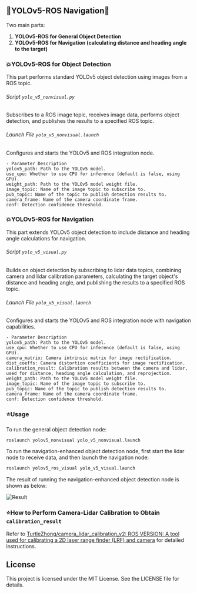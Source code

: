 ## 🧭YOLOv5-ROS Navigation🧭

Two main parts:

1. **YOLOv5-ROS for General Object Detection**
2. **YOLOv5-ROS for Navigation (calculating distance and heading angle to the target)**

### 💥YOLOv5-ROS for Object Detection

This part performs standard YOLOv5 object detection using images from a ROS topic.

###### Script `yolo_v5_nonvisual.py`

Subscribes to a ROS image topic, receives image data, performs object detection, and publishes the results to a specified ROS topic.

###### Launch File `yolo_v5_nonvisual.launch`

Configures and starts the YOLOv5 and ROS integration node.

```
- Parameter Description
yolov5_path: Path to the YOLOv5 model.
use_cpu: Whether to use CPU for inference (default is false, using GPU).
weight_path: Path to the YOLOv5 model weight file.
image_topic: Name of the image topic to subscribe to.
pub_topic: Name of the topic to publish detection results to.
camera_frame: Name of the camera coordinate frame.
conf: Detection confidence threshold.
```

### 💥YOLOv5-ROS for Navigation

This part extends YOLOv5 object detection to include distance and heading angle calculations for navigation.

###### Script `yolo_v5_visual.py`

Builds on object detection by subscribing to lidar data topics, combining camera and lidar calibration parameters, calculating the target object's distance and heading angle, and publishing the results to a specified ROS topic.

###### Launch File `yolo_v5_visual.launch`

Configures and starts the YOLOv5 and ROS integration node with navigation capabilities.

```
- Parameter Description
yolov5_path: Path to the YOLOv5 model.
use_cpu: Whether to use CPU for inference (default is false, using GPU).
camera_matrix: Camera intrinsic matrix for image rectification.
dist_coeffs: Camera distortion coefficients for image rectification.
calibration_result: Calibration results between the camera and lidar, used for distance, heading angle calculation, and reprojection.
weight_path: Path to the YOLOv5 model weight file.
image_topic: Name of the image topic to subscribe to.
pub_topic: Name of the topic to publish detection results to.
camera_frame: Name of the camera coordinate frame.
conf: Detection confidence threshold.
```

### ⭐Usage

To run the general object detection node:

```bash
roslaunch yolov5_nonvisual yolo_v5_nonvisual.launch
```

To run the navigation-enhanced object detection node, first start the lidar node to receive data, and then launch the navigation node:

```bash
roslaunch yolov5_ros_visual yolo_v5_visual.launch
```

The result of running the navigation-enhanced object detection node is shown as below: 

![Result](result.gif)

### ⭐How to Perform Camera-Lidar Calibration to Obtain `calibration_result`

Refer to [TurtleZhong/camera_lidar_calibration_v2: ROS VERSION: A tool used for calibrating a 2D laser range finder (LRF) and camera](https://github.com/TurtleZhong/camera_lidar_calibration_v2) for detailed instructions.


## License
This project is licensed under the MIT License. See the LICENSE file for details.
